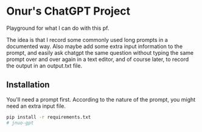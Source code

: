 # Onur's ChatGPT Project

Playground for what I can do with this pf.

The idea is that I record some commonly used long prompts in a documented way. Also maybe add some extra input information to the prompt, and easily ask chatgpt the same question without typing the same prompt over and over again in a text editor, and of course later, to record the output in an output.txt file.

## Installation

You'll need a prompt first. According to the nature of the prompt, you might need an extra input file. 

```bash
pip install -r requirements.txt
# jnuo-gpt
